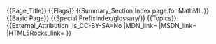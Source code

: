 {{Page_Title}}
{{Flags}}
{{Summary_Section|Index page for MathML.}}
{{Basic Page}}
{{Special:PrefixIndex/glossary/}}
{{Topics}}
{{External_Attribution
|Is_CC-BY-SA=No
|MDN_link=
|MSDN_link=
|HTML5Rocks_link=
}}